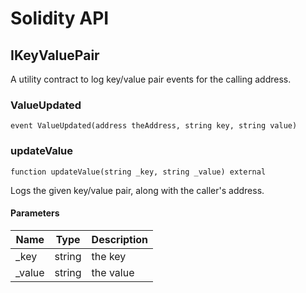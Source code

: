 # Solidity API

## IKeyValuePair

A utility contract to log key/value pair events for the calling address.

### ValueUpdated

```solidity
event ValueUpdated(address theAddress, string key, string value)
```

### updateValue

```solidity
function updateValue(string _key, string _value) external
```

Logs the given key/value pair, along with the caller's address.

#### Parameters

| Name | Type | Description |
| ---- | ---- | ----------- |
| _key | string | the key |
| _value | string | the value |

